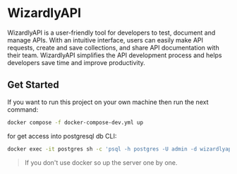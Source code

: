 # WizardlyAPI

WizardlyAPI is a user-friendly tool for developers to test, document and manage APIs. With an intuitive interface, users can easily make API requests, create and save collections, and share API documentation with their team. WizardlyAPI simplifies the API development process and helps developers save time and improve productivity.

## Get Started

If you want to run this project on your own machine then run the next command:

```bash
docker compose -f docker-compose-dev.yml up
```

for get access into postgresql db CLI:

```bash
docker exec -it postgres sh -c 'psql -h postgres -U admin -d wizardlyapi'
```

> If you don't use docker so up the server one by one.
